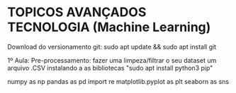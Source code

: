 


 # TOPICOS AVANÇADOS TECNOLOGIA (Machine Learning)

 Download do versionamento git: sudo apt update && sudo apt install git

 1º Aula: Pre-processamento: fazer uma limpeza/filtrar o seu dataset um arquivo .CSV instalando a as bibliotecas "sudo apt install python3 pip"

numpy as np
pandas as pd
import re 
matplotlib.pyplot as plt
seaborn as sns
